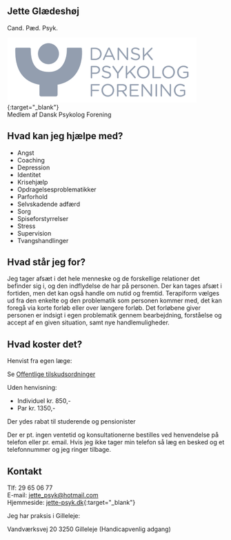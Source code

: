 ## Jette Glædeshøj

Cand. Pæd. Psyk.

[![Dansk Psykolog Forening Logo](DP-LOGO.png "Dansk Psykolog Forening")](https://www.dp.dk/){:target="_blank"}<br>
Medlem af Dansk Psykolog Forening

## Hvad kan jeg hjælpe med?

- Angst
- Coaching
- Depression
- Identitet
- Krisehjælp
- Opdragelsesproblematikker
- Parforhold
- Selvskadende adfærd
- Sorg
- Spiseforstyrrelser
- Stress
- Supervision
- Tvangshandlinger

## Hvad står jeg for?

Jeg tager afsæt i det hele menneske og de forskellige relationer det befinder sig i, og den indflydelse de har på personen. Der kan tages afsæt i fortiden, men det kan også handle om nutid og fremtid. Terapiform vælges ud fra den enkelte og den problematik som personen kommer med, det kan foregå via korte forløb eller over længere forløb. Det forløbene giver personen er indsigt i egen problematik gennem bearbejdning, forståelse og accept af en given situation, samt nye handlemuligheder.

## Hvad koster det?

Henvist fra egen læge:

Se [Offentlige tilskudsordninger](https://psykologeridanmark.dk/psykologernes-arbejde/praktiserende-psykolog/offentlige-tilskudsordninger/)

Uden henvisning:

- Individuel kr. 850,-
- Par kr. 1350,-

Der ydes rabat til studerende og pensionister

Der er pt. ingen ventetid og konsultationerne bestilles ved henvendelse på telefon eller pr. email.
Hvis jeg ikke tager min telefon så læg en besked og et telefonnummer og jeg ringer tilbage.

## Kontakt

Tlf: 29 65 06 77<br>
E-mail: [jette_psyk@hotmail.com](mailto:jette_psyk@hotmail.com)<br>
Hjemmeside: [jette-psyk.dk](http://jette-psyk.dk){:target="_blank"}

Jeg har praksis i Gilleleje:

Vandværksvej 20
3250 Gilleleje
(Handicapvenlig adgang)
